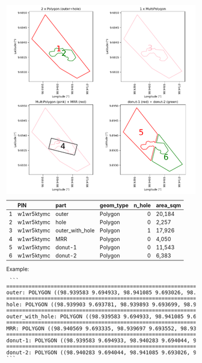![Uploading image.png…](https://github.com/phisan-chula/GISC_EUDR/blob/main/MakeDonut/MakeDonut.png)

|    | PIN        | part            | geom_type   |   n_hole | area_sqm   |
|---:|:-----------|:----------------|:------------|---------:|:-----------|
|  1 | w1wr5ktymc | outer           | Polygon     |        0 | 20,184     |
|  2 | w1wr5ktymc | hole            | Polygon     |        0 | 2,257      |
|  3 | w1wr5ktymc | outer_with_hole | Polygon     |        1 | 17,926     |
|  4 | w1wr5ktymc | MRR             | Polygon     |        0 | 4,050      |
|  5 | w1wr5ktymc | donut-1         | Polygon     |        0 | 11,543     |
|  6 | w1wr5ktymc | donut-2         | Polygon     |        0 | 6,383      |


Example:
<pre> ```
============================================================
outer: POLYGON ((98.939583 9.694933, 98.941085 9.693026, 98.940651 9.692789, 98.940083 9.693123, 98.939129 9.694117, 98.939583 9.694933))
============================================================
hole: POLYGON ((98.939903 9.693781, 98.939893 9.693699, 98.939832 9.693697, 98.939735 9.693680, 98.939714 9.693621, 98.939756 9.693560, 98.939807 9.693525, 98.939908 9.693537, 98.939962 9.693600, 98.940021 9.693640, 98.940080 9.693634, 98.940128 9.693649, 98.940177 9.693613, 98.940227 9.693539, 98.940294 9.693504, 98.940341 9.693504, 98.940359 9.693459, 98.940334 9.693409, 98.940408 9.693375, 98.940496 9.693375, 98.940540 9.693409, 98.940607 9.693485, 98.940572 9.693565, 98.940521 9.693640, 98.940467 9.693737, 98.940397 9.693745, 98.940198 9.693756, 98.940170 9.693802, 98.940122 9.693783, 98.940042 9.693775, 98.939975 9.693808, 98.939903 9.693781))
============================================================
outer_with_hole: POLYGON ((98.939583 9.694933, 98.941085 9.693026, 98.940651 9.692789, 98.940083 9.693123, 98.939129 9.694117, 98.939583 9.694933), (98.939903 9.693781, 98.939893 9.693699, 98.939832 9.693697, 98.939735 9.693680, 98.939714 9.693621, 98.939756 9.693560, 98.939807 9.693525, 98.939908 9.693537, 98.939962 9.693600, 98.940021 9.693640, 98.940080 9.693634, 98.940128 9.693649, 98.940177 9.693613, 98.940227 9.693539, 98.940294 9.693504, 98.940341 9.693504, 98.940359 9.693459, 98.940334 9.693409, 98.940408 9.693375, 98.940496 9.693375, 98.940540 9.693409, 98.940607 9.693485, 98.940572 9.693565, 98.940521 9.693640, 98.940467 9.693737, 98.940397 9.693745, 98.940198 9.693756, 98.940170 9.693802, 98.940122 9.693783, 98.940042 9.693775, 98.939975 9.693808, 98.939903 9.693781))
============================================================
MRR: POLYGON ((98.940569 9.693335, 98.939697 9.693552, 98.939785 9.693907, 98.940658 9.693689, 98.940569 9.693335))
============================================================
donut-1: POLYGON ((98.939583 9.694933, 98.940283 9.694044, 98.940211 9.693755, 98.940198 9.693756, 98.940170 9.693802, 98.940122 9.693783, 98.940042 9.693775, 98.939975 9.693808, 98.939903 9.693781, 98.939893 9.693699, 98.939832 9.693697, 98.939735 9.693680, 98.939714 9.693621, 98.939756 9.693560, 98.939807 9.693525, 98.939908 9.693537, 98.939962 9.693600, 98.940021 9.693640, 98.940080 9.693634, 98.940128 9.693649, 98.940176 9.693614, 98.940059 9.693147, 98.939129 9.694117, 98.939583 9.694933))
============================================================
donut-2: POLYGON ((98.940283 9.694044, 98.941085 9.693026, 98.940651 9.692789, 98.940083 9.693123, 98.940059 9.693147, 98.940176 9.693614, 98.940177 9.693613, 98.940227 9.693539, 98.940294 9.693504, 98.940341 9.693504, 98.940359 9.693459, 98.940334 9.693409, 98.940408 9.693375, 98.940496 9.693375, 98.940540 9.693409, 98.940607 9.693485, 98.940572 9.693565, 98.940521 9.693640, 98.940467 9.693737, 98.940397 9.693745, 98.940211 9.693755, 98.940283 9.694044))
``` </pre>
